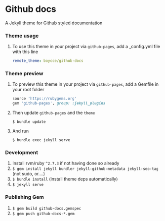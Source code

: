 # Github docs

A Jekyll theme for Github styled documentation

### Theme usage

1. To use this theme in your project via `github-pages`, add a _config.yml file with this line
    ```yaml
    remote_theme: boycce/github-docs
    ```

### Theme preview

1. To preview this theme in your project via `github-pages`, add a Gemfile in your root folder
    ```ruby
    source 'https://rubygems.org'
    gem 'github-pages', group: :jekyll_plugins
    ```
2. Then update `github-pages` and the `theme`
    ```
    $ bundle update
    ```
3. And run
    ```
    $ bundle exec jekyll serve
    ```

### Development

1. Install rvm/ruby `^2.7.3` if not having done so already
2. `$ gem install jekyll bundler jekyll-github-metadata jekyll-seo-tag ` (not sudo, or....)
3. `$ bundle install` (install theme deps automatically)
4. `$ jekyll serve`

### Publishing Gem

1. `$ gem build github-docs.gemspec`
2. `$ gem push github-docs-*.gem`
